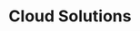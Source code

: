 ---
id: 1061586a8cf5
draft: false
title: Cloud Solutions
category: services
sub_category: cloud-solutions
heroimage: /charts_overlay_city.jpg
heading: "Empowering Future Growth with Modern Cloud Solutions"
sub_heading: Tailored Innovation
value_prop: "Maven Technologies' Cloud Solutions deliver intuitive, future-focused infrastructure transformation. Our services drive innovation, boost agility, and enhance productivity, blending expertise and advanced cloud strategies to optimise outcomes for businesses and governments. Experience the benefits of being cloud-smart with Maven."

featured_article1_heading: Leveraging Cloud Solutions for Enhanced Productivity
featured_article1_description: Understand how Maven's cloud-smart approach drives innovation, increases agility and improves productivity in dynamic industries.
featured_article1_image: /data_operations_boardroom.jpg
featured_article1_slug: leveraging-cloud-solutions-for-enhanced-productivity
expertise_heading: The Cloud Solutions segments we serve
expertise_subheading: Subject Matter Experts
expertise_heroimage: /woman_virtual_dashboards.jpg
expertise_detail: [
	{
		name: Cloud Strategy,
		description: Expertise in developing and implementing 'cloud-smart' strategies.,
		slug: cloud-strategy
	},
	{
		name: Infrastructure Transformation,
		description: Specializes in modernizing and managing IT infrastructure for digital age.,
		slug: infrastructure-transformation
	},
	{
		name: Digital Workplace,
		description: Leading in streamlining traditional work environments to modern digital workplaces.,
		slug: digital-workplace
	},
	{
		name: Partnerships and Alliances,
		description: Partners with leading cloud providers for comprehensive cloud solutions.,
		slug: partnerships-and-alliances
	},
	{
		name: Multi-Cloud Environments,
		description: Excel in planning and optimizing transformations to multi-cloud environments.,
		slug: multi-cloud-environments
	},
]
featured_article2_heading: Designing Customer-Centric Cloud Strategies
featured_article2_description: Explore how Maven's cloud solutions are recalibrated to maximize client outcomes, engagement and instill a sense of confidence.
featured_article2_image: /data_operations_boardroom.jpg
featured_article2_slug: designing-customer-centric-cloud-strategies
case_studies_heading: Evolve your business, operations and technology models.
case_studies_subheading: Value through Results
case_studies_description: Our teams partner with you on the strategies and solutions to transform your company.
case_studies_category: Results
case_studies_items: [
	{
		case_study_title: Revolutionizing Retail with Cloud,
		case_study_subheading: Results,
		case_study_image: /chatbot_worker_keeps_working.jpg,
		case_study_buttontext: Learn More,
		case_study_slug: revolutionizing-retail-with-cloud
	},
	{
		case_study_title: Healthcare Modernization via Cloud,
		case_study_subheading: Results,
		case_study_image: /chatbot_worker_keeps_working.jpg,
		case_study_buttontext: Learn More,
		case_study_slug: healthcare-modernization-via-cloud
	},
	{
		case_study_title: Transformative Journey for a Media Company,
		case_study_subheading: Results,
		case_study_image: /chatbot_worker_keeps_working.jpg,
		case_study_buttontext: Learn More,
		case_study_slug: transformative-journey-for-a-media-company
	},
]
videosection_videotitle: Discover the three must-dos of AI for financial institutions
videosection_videourl: https://www.youtube.com/embed/PHe0bXAIuk0
videosection_heroimage: /iot_settings_rainbow.jpg
related_articles_heading: Recently published Pulse insights.
related_articles_subheading: Industry Intelligence
related_articles_description: Read the latest Pulse articles and industry insights.
related_articles_category: Industry Intelligence
related_articles_items: [
	{
		related_article_title: Improving Workplace Intelligence with Maven's Digital Solutions,
		related_article_subheading: Article,
		related_article_image: /data_operations_boardroom.jpg,
		related_article_buttontext: Read Pulse,
		related_article_slug: improving-workplace-intelligence-with-maven's-digital-solutions
	},
	{
		related_article_title: The Future of Infrastructure Maven's Core Infrastructure Management,
		related_article_subheading: Article,
		related_article_image: /data_operations_boardroom.jpg,
		related_article_buttontext: Read Pulse,
		related_article_slug: the-future-of-infrastructure-maven's-core-infrastructure-management
	},
	{
		related_article_title: Harnessing the Power of Multi-Cloud Environments,
		related_article_subheading: Article,
		related_article_image: /data_operations_boardroom.jpg,
		related_article_buttontext: Read Pulse,
		related_article_slug: harnessing-the-power-of-multi-cloud-environments
	},
]
---